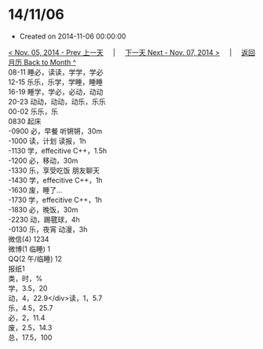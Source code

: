# 14/11/06

* Created on 2014-11-06 00:00:00

[&lt; Nov. 05, 2014 - Prev 上一天](d05.md)     \|     [下一天 Next - Nov. 07, 2014 &gt;](d07.md)     \|     [返回月历 Back to Month ^](index.md)   
08-11 睡必，读读，学学，学必  
12-15 乐乐，乐学，学睡，睡睡  
16-19 睡学，学必，必动，动动  
20-23 动动，动动，动乐，乐乐  
00-02 乐乐，乐  
0830 起床  
-0900 必，早餐 听锵锵，30m  
-1000 读，计划 读报，1h  
-1130 学，effecitive C++，1.5h  
-1200 必，移动，30m  
-1330 乐，享受吃饭 朋友聊天  
-1430 学，effecitive C++，1h  
-1630 废，睡了…  
-1730 学，effecitive C++，1h  
-1830 必，晚饭，30m  
-2230 动，踢毽球，4h  
-0130 乐，夜宵 动漫，3h  
微信\(4\) 1234  
微博\(1 临睡\) 1  
QQ\(2 午/临睡\) 12  
报纸1  
类，时，%  
学，3.5，20  
动，4，22.9&lt;/div&gt;读，1，5.7  
乐，4.5，25.7  
必，2，11.4  
废，2.5，14.3  
总，17.5，100

